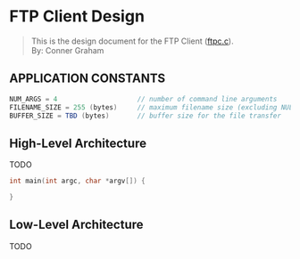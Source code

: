 # FTP Client Design
> This is the design document for the FTP Client ([ftpc.c](https://github.com/CSE-5462-Spring-2021/assignment-2-conner-n-ben/blob/main/ftpc.c)).  
> By: Conner Graham

## APPLICATION CONSTANTS
```C#
NUM_ARGS = 4                    // number of command line arguments
FILENAME_SIZE = 255 (bytes)     // maximum filename size (excluding NULL)
BUFFER_SIZE = TBD (bytes)       // buffer size for the file transfer
```

## High-Level Architecture
TODO

```C
int main(int argc, char *argv[]) {

}
```

## Low-Level Architecture
TODO

